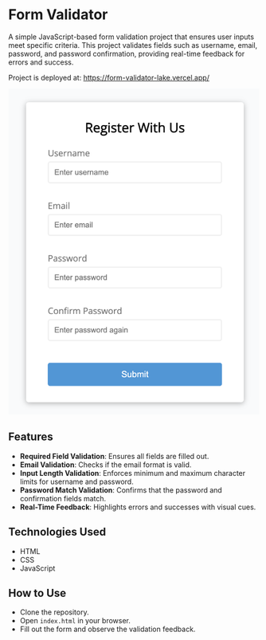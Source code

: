 # Form Validator

A simple JavaScript-based form validation project that ensures user inputs meet specific criteria. This project validates fields such as username, email, password, and password confirmation, providing real-time feedback for errors and success.

Project is deployed at: https://form-validator-lake.vercel.app/

<img src="./screenshot.png">

## Features

- **Required Field Validation**: Ensures all fields are filled out.
- **Email Validation**: Checks if the email format is valid.
- **Input Length Validation**: Enforces minimum and maximum character limits for username and password.
- **Password Match Validation**: Confirms that the password and confirmation fields match.
- **Real-Time Feedback**: Highlights errors and successes with visual cues.

## Technologies Used

- HTML
- CSS
- JavaScript

## How to Use

- Clone the repository.
- Open `index.html` in your browser.
- Fill out the form and observe the validation feedback.
